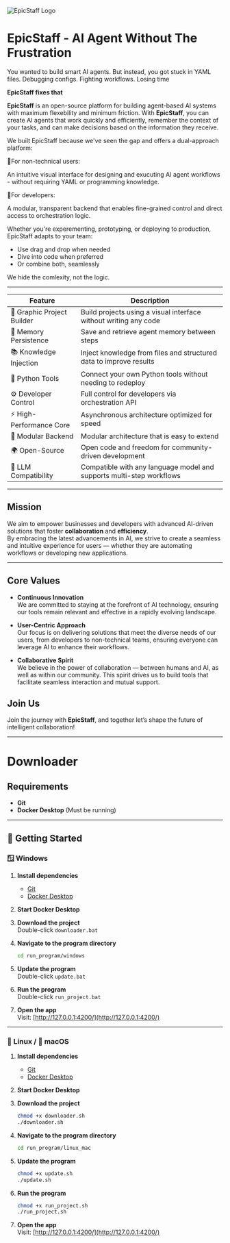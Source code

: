 ![EpicStaff Logo](logo.png)

# EpicStaff - AI Agent Without The Frustration

You wanted to build smart AI agents.
But instead, you got stuck in YAML files. Debugging configs. Fighting workflows. Losing time

**EpicStaff fixes that**

**EpicStaff** is an open-source platform for building agent-based AI systems with maximum flexebility and minimum friction.
With **EpicStaff**, you can create AI agents that work quickly and efficiently, remember the context of your tasks, and can make decisions based on the information they receive.

We built EpicStaff because we've seen the gap and offers a dual-approach platform:

🔹For non-technical users:

An intuitive visual interface for designing and exucuting AI agent workflows - without requiring YAML or programming knowledge.

🔹For developers:

A modular, transparent backend that enables fine-grained control and direct access to orchestration logic.

Whether you're experementing, prototyping, or deploying to production, EpicStaff adapts to your team:

- Use drag and drop when needed
- Dive into code when preferred
- Or combine both, seamlessly

We hide the comlexity, not the logic.

---
|  Feature                 |  Description                                                                 |
|--------------------------|------------------------------------------------------------------------------|
| 🧩 Graphic Project Builder | Build projects using a visual interface without writing any code             |
| 🧠 Memory Persistence      | Save and retrieve agent memory between steps                                 |
| 📚 Knowledge Injection     | Inject knowledge from files and structured data to improve results           |
| 🐍 Python Tools            | Connect your own Python tools without needing to redeploy                    |
| ⚙️ Developer Control       | Full control for developers via orchestration API                            |
| ⚡ High-Performance Core   | Asynchronous architecture optimized for speed                                |
| 🧱 Modular Backend         | Modular architecture that is easy to extend                                  |
| 🌍 Open-Source             | Open code and freedom for community-driven development                       |
| 🤖 LLM Compatibility       | Compatible with any language model and supports multi-step workflows         |

---

## Mission

We aim to empower businesses and developers with advanced AI-driven solutions that foster **collaboration** and **efficiency**.  
By embracing the latest advancements in AI, we strive to create a seamless and intuitive experience for users — whether they are automating workflows or developing new applications.

---

## Core Values

- **Continuous Innovation**  
  We are committed to staying at the forefront of AI technology, ensuring our tools remain relevant and effective in a rapidly evolving landscape.

- **User-Centric Approach**  
  Our focus is on delivering solutions that meet the diverse needs of our users, from developers to non-technical teams, ensuring everyone can leverage AI to enhance their workflows.

- **Collaborative Spirit**  
  We believe in the power of collaboration — between humans and AI, as well as within our community. This spirit drives us to build tools that facilitate seamless interaction and mutual support.

## Join Us

Join the journey with **EpicStaff**, and together let’s shape the future of intelligent collaboration!

---

# Downloader

## Requirements
- **Git**  
- **Docker Desktop** (Must be running)

---

## 🚀 Getting Started

### 🪟 Windows

1. **Install dependencies**  
   - [Git](https://git-scm.com/download/win)  
   - [Docker Desktop](https://www.docker.com/products/docker-desktop/)

2. **Start Docker Desktop**

3. **Download the project**  
   Double-click `downloader.bat`

4. **Navigate to the program directory**  
   ```bash
   cd run_program/windows
   ```

5. **Update the program**  
   Double-click `update.bat`

6. **Run the program**  
   Double-click `run_project.bat`

7. **Open the app**  
   Visit: [http://127.0.0.1:4200/](http://127.0.0.1:4200/)

---

### 🐧 Linux / 🍎 macOS

1. **Install dependencies**  
   - [Git](https://git-scm.com/downloads)  
   - [Docker Desktop](https://www.docker.com/products/docker-desktop/)

2. **Start Docker Desktop**

3. **Download the project**  
   ```bash
   chmod +x downloader.sh
   ./downloader.sh
   ```

4. **Navigate to the program directory**  
   ```bash
   cd run_program/linux_mac
   ```

5. **Update the program**
   ```bash
   chmod +x update.sh
   ./update.sh
   ```

6. **Run the program**
   ```bash
   chmod +x run_project.sh
   ./run_project.sh
   ```

7. **Open the app**  
   Visit: [http://127.0.0.1:4200/](http://127.0.0.1:4200/)

